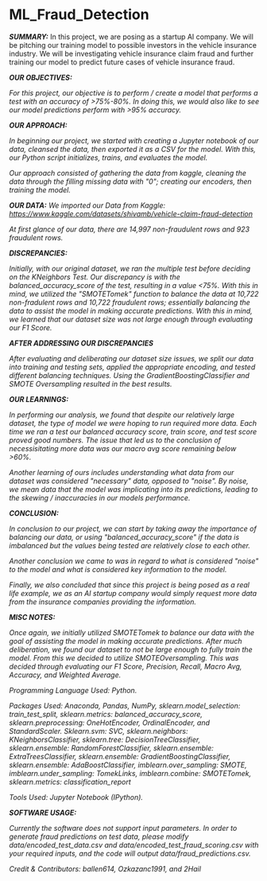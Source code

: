 # ML_Fraud_Detection

***SUMMARY:***
In this project, we are posing as a startup AI company. We will be pitching our training model to possible investors in the vehicle insurance industry. We will be investigating vehicle insurance claim fraud and further training our model to predict future cases of vehicle insurance fraud.

***OUR OBJECTIVES:***

_For this project, our objective is to perform / create a model that performs a test with an accuracy of >75%-80%. In doing this, we would also like to see our model predictions perform with >95% accuracy._

***OUR APPROACH:***

_In beginning our project, we started with creating a Jupyter notebook of our data, cleansed the data, then exported it as a CSV for the model. With this, our Python script initializes, trains, and evaluates the model._

_Our approach consisted of gathering the data from kaggle, cleaning the data through the filling missing data with "0"; creating our encoders, then training the model._

***OUR DATA:***
_We imported our Data from Kaggle: https://www.kaggle.com/datasets/shivamb/vehicle-claim-fraud-detection_

_At first glance of our data, there are 14,997 non-fraudulent rows and 923 fraudulent rows._

_***DISCREPANCIES:***_

_Initially, with our original dataset, we ran the multiple test before deciding on the KNeighbors Test. 
Our discrepancy is with the balanced_accuracy_score of the test, resulting in a value <75%.
With this in mind, we utilized the "SMOTETomek" function to balance the data at 10,722 non-fradulent rows and 10,722 fraudulent rows; essentially balancing the data to assist the model in making accurate predictions. With this in mind, we learned that our dataset size was not large enough through evaluating our F1 Score._

_***AFTER ADDRESSING OUR DISCREPANCIES***_

_After evaluating and deliberating our dataset size issues, we split our data into training and testing sets, applied the appropriate encoding, and tested different balancing techniques. Using the GradientBoostingClassifier and SMOTE Oversampling resulted in the best results._

***OUR LEARNINGS:***

_In performing our analysis, we found that despite our relatively large dataset, the type of model we were hoping to run required more data. Each time we ran a test our balanced accuracy score, train score, and test score proved good numbers. The issue that led us to the conclusion of necessisitating more data was our macro avg score remaining below >60%._

_Another learning of ours includes understanding what data from our dataset was considered "necessary" data, opposed to "noise". By noise, we mean data that the model was implicating into its predictions, leading to the skewing / inaccuracies in our models performance._

***CONCLUSION:***

_In conclusion to our project, we can start by taking away the importance of balancing our data, or using "balanced_accuracy_score" if the data is imbalanced but the values being tested are relatively close to each other._

_Another conclusion we came to was in regard to what is considered "noise" to the model and what is considered key information to the model._

_Finally, we also concluded that since this project is being posed as a real life example, we as an AI startup company would simply request more data from the insurance companies providing the information._

***MISC NOTES:***

_Once again, we initially utilized SMOTETomek to balance our data with the goal of assisting the model in making accurate predictions. After much deliberation, we found our dataset to not be large enough to fully train the model. From this we decided to utilize SMOTEOversampling. This was decided through evaluating our F1 Score, Precision, Recall, Macro Avg, Accuracy, and Weighted Average._

_Programming Language Used: Python._

_Packages Used: Anaconda, Pandas, NumPy, sklearn.model_selection: train_test_split, sklearn.metrics: balanced_accuracy_score, sklearn.preprocessing: OneHotEncoder, OrdinalEncoder, and StandardScaler. Sklearn.svm: SVC, sklearn.neighbors: KNeighborsClassifier, sklearn.tree: DecisionTreeClassifier, sklearn.ensemble: RandomForestClassifier, sklearn.ensemble: ExtraTreesClassifier, sklearn.ensemble: GradientBoostingClassifier, sklearn.ensemble: AdaBoostClassifier, imblearn.over_sampling: SMOTE, imblearn.under_sampling: TomekLinks, imblearn.combine: SMOTETomek, sklearn.metrics: classification_report_

_Tools Used: Jupyter Notebook (IPython)._

***SOFTWARE USAGE:***

_Currently the software does not support input parameters.  In order to generate fraud predictions on test data, please modify data/encoded_test_data.csv and data/encoded_test_fraud_scoring.csv with your required inputs, and the code will output data/fraud_predictions.csv._

_Credit & Contributors: ballen614, Ozkazanc1991, and 2Hail_
